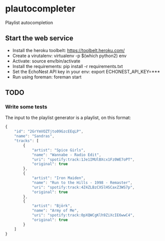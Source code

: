 plautocompleter
===============

Playlist autocompletion

Start the web service
---------------------

- Install the heroku toolbelt: https://toolbelt.heroku.com/
- Create a virutalenv: virtualenv -p $(which python2) env
- Activate: source env/bin/activate
- Install the requirements: pip install -r requirements.txt
- Set the EchoNest API key in your env: export ECHONEST_API_KEY=***
- Run using foreman: foreman start


TODO
----

### Write some tests

The input to the playlist generator is a playlist, on this format:

```javascript
{
    "id": "2GrYmVOZTjto09GzcEEqLP",
    "name": "Sandras",
    "tracks": [
        {
            "artist": "Spice Girls",
            "name": "Wannabe - Radio Edit",
            "uri": "spotify:track:1Je1IMUlBXcx1Fz0WE7oPT",
            "original": true
        },
        {
            "artist": "Iron Maiden",
            "name": "Run to the Hills - 1998 - Remaster",
            "uri": "spotify:track:4Z4ZLBzCXSlHSCaxZ3WS7p",
            "original": true
        },
        {
            "artist": "Björk",
            "name": "Army of Me",
            "uri": "spotify:track:0pXQWCgKlh9ZiXcIE6wwC4",
            "original": true
        }
    ]
}
```
